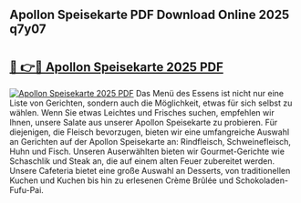## Apollon Speisekarte PDF Download Online 2025 q7y07

# <h2><a href="http://gce6zfx.nevu.top/?p=Apollon+Speisekarte">🔗 👉🔴 Apollon Speisekarte 2025 PDF</a></h2>

[![Apollon Speisekarte 2025 PDF](https://i.imgur.com/dBaPXMq.png)](http://gce6zfx.nevu.top/?p=Apollon+Speisekarte)
Das Menü des Essens ist nicht nur eine Liste von Gerichten, sondern auch die Möglichkeit, etwas für sich selbst zu wählen. Wenn Sie etwas Leichtes und Frisches suchen, empfehlen wir Ihnen, unsere Salate aus unserer Apollon Speisekarte zu probieren. Für diejenigen, die Fleisch bevorzugen, bieten wir eine umfangreiche Auswahl an Gerichten auf der Apollon Speisekarte an: Rindfleisch, Schweinefleisch, Huhn und Fisch. Unseren Auserwählten bieten wir Gourmet-Gerichte wie Schaschlik und Steak an, die auf einem alten Feuer zubereitet werden. Unsere Cafeteria bietet eine große Auswahl an Desserts, von traditionellen Kuchen und Kuchen bis hin zu erlesenen Crème Brûlée und Schokoladen-Fufu-Pai.
